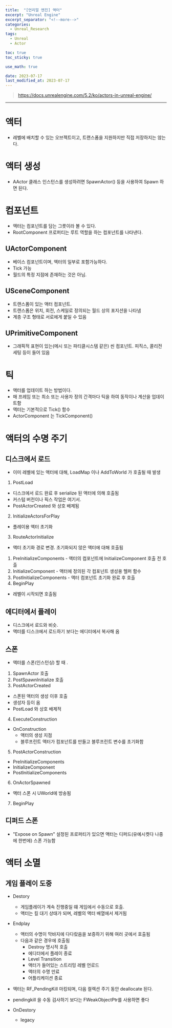 ```yaml
---
title:  "[언리얼 엔진] 액터"
excerpt: "Unreal Engine"
excerpt_separator: "<!--more-->"
categories:
  - Unreal_Research
tags:
  - Unreal
  - Actor

toc: true
toc_sticky: true

use_math: true

date: 2023-07-17
last_modified_at: 2023-07-17
---
```


> https://docs.unrealengine.com/5.2/ko/actors-in-unreal-engine/

---

# 액터
- 레벨에 배치할 수 있는 오브젝트이고, 트랜스폼을 지원하지만 직접 저장하지는 않는다.

# 액터 생성
- AActor 클래스 인스턴스를 생성하려면 SpawnActor() 등을 사용하여 Spawn 하면 된다.

# 컴포넌트
- 액터는 컴포넌트를 담는 그릇이라 볼 수 있다.
- RootComponent 프로퍼티는 루트 역할을 하는 컴포넌트를 나타낸다.

## UActorComponent 
- 베이스 컴포넌트이며, 액터의 일부로 포함가능하다.
- Tick 가능
- 월드의 특정 지점에 존재하는 것은 아님.

## USceneComponent
- 트랜스폼이 있는 액터 컴포넌트.
- 트랜스폼은 위치, 회전, 스케일로 정의되는 월드 상의 포지션을 나타냄
- 계층 구조 형태로 서로에게 붙일 수 있음

## UPrimitiveComponent
- 그래픽적 표현이 있는(메시 또는 파티클시스템 같은) 씬 컴포넌트. 피직스, 콜리전 세팅 등이 들어 있음

# 틱
- 액터를 업데이트 하는 방법이다.
- 매 프레임 또는 최소 또는 사용자 정의 간격마다 틱을 하여 동작이나 계산을 업데이트함
- 액터는 기본적으로 Tick() 함수
- ActorComponent 는 TickComponent()

# 액터의 수명 주기

## 디스크에서 로드
- 이미 레벨에 있는 액터에 대해, LoadMap 이나 AddToWorld 가 호출될 때 발생
1. PostLoad
  - 디스크에서 로드 완료 후 serialize 된 액터에 의해 호출됨
  - 커스텀 버전이나 픽스 작업은 여기서.
  - PostActorCreated 와 상호 배제됨
2. InitializeActorsForPlay
  - 플레이용 액터 초기화
3. RouteActorInitialize
  - 액터 초기화 경로 변경. 초기화되지 않은 액터에 대해 호출됨
  1. PreInitializeComponents
    - 액터의 컴포넌트에 InitializeComponent 호출 전 호출
  2. InitializeComponent
    - 액터에 정의된 각 컴포넌트 생성용 헬퍼 함수
  3. PostInitializeComponents
    - 액터 컴포넌트 초기화 완료 후 호출
4. BeginPlay
  - 레벨이 시작되면 호출됨

## 에디터에서 플레이
- 디스크에서 로드와 비슷.
- 액터를 디스크에서 로드하기 보다는 에디터에서 복사해 옴

## 스폰
- 액터를 스폰(인스턴싱) 할 때 .

1. SpawnActor 호출
2. PostSpawnInitialize 호출
3. PostActorCreated
  - 스폰된 액터의 생성 이후 호출
  - 생성자 등이 옴
  - PostLoad 와 상호 배제적

4. ExecuteConstruction
  - OnConstruction 
    - 액터의 생성 지점
    - 블루프린트 액터가 컴포넌트를 만들고 블루프린트 변수를 초기화함
5. PostActorConstruction
  - PreInitializeComponents
  - InitializeComponent
  - PostInitializeComponents
6. OnActorSpawned
  - 액터 스폰 시 UWorld에 방송됨
7. BeginPlay

## 디퍼드 스폰
- "Expose on Spawn" 설정된 프로퍼티가 있으면 액터는 디퍼드(유예시켯다 나중에 한번에) 스폰 가능함

# 액터 소멸
## 게임 플레이 도중
- Destory 
  - 게임플레이가 계속 진행중일 떄 게임에서 수동으로 호출.
  - 액터는 킬 대기 상태가 되며, 레벨의 액터 배열에서 제거됨
- Endplay
  - 액터의 수명이 막바지에 다다랐음을 보증하기 위해 여러 곳에서 호출됨
  - 다음과 같은 경우에 호출됨
    - Destroy 명시적 호출
    - 에디터에서 플레이 종료
    - Level Transition
    - 액터가 들어있는 스트리밍 레벨 언로드
    - 액터의 수명 만료
    - 어플리케이션 종료

- 액터는 RF_PendingKill 마킹되며, 다음 컬렉션 주기 동안 deallocate 된다.
- pendingkill 을 수동 검사하기 보다는 FWeakObjectPtr<AActor>를 사용하면 좋다

- OnDestory
  - legacy

